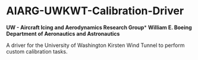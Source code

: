 # AIARG-UWKWT-Calibration-Driver
****************UW - Aircraft Icing and Aerodynamics Research Group*****************
************William E. Boeing Department of Aeronautics and Astronautics************



A driver for the University of Washington Kirsten Wind Tunnel to perform custom calibration tasks. 
